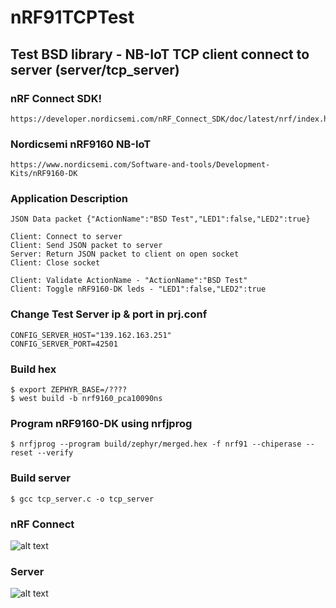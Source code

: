 # nRF91TCPTest

## Test BSD library - NB-IoT TCP client connect to server (server/tcp_server)

### nRF Connect SDK!
    https://developer.nordicsemi.com/nRF_Connect_SDK/doc/latest/nrf/index.html

### Nordicsemi nRF9160 NB-IoT 
    https://www.nordicsemi.com/Software-and-tools/Development-Kits/nRF9160-DK

### Application Description
    JSON Data packet {"ActionName":"BSD Test","LED1":false,"LED2":true}

    Client: Connect to server
    Client: Send JSON packet to server
    Server: Return JSON packet to client on open socket
    Client: Close socket

    Client: Validate ActionName - "ActionName":"BSD Test"
    Client: Toggle nRF9160-DK leds - "LED1":false,"LED2":true

### Change Test Server ip & port in prj.conf  
    CONFIG_SERVER_HOST="139.162.163.251"
    CONFIG_SERVER_PORT=42501

### Build hex 
    $ export ZEPHYR_BASE=/????
    $ west build -b nrf9160_pca10090ns

### Program nRF9160-DK using nrfjprog
    $ nrfjprog --program build/zephyr/merged.hex -f nrf91 --chiperase --reset --verify

### Build server
    $ gcc tcp_server.c -o tcp_server


### nRF Connect
![alt text](https://raw.githubusercontent.com/fsieberhagen/nRF91TCPTest/master/images/nRFConnect.jpg)


### Server
![alt text](https://raw.githubusercontent.com/fsieberhagen/nRF91TCPTest/master/images/server.jpg)



